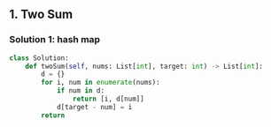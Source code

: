 ## 1. Two Sum

### Solution 1: hash map
```Python
class Solution:
    def twoSum(self, nums: List[int], target: int) -> List[int]:
        d = {}
        for i, num in enumerate(nums):
            if num in d:
                return [i, d[num]]
            d[target - num] = i
        return
```